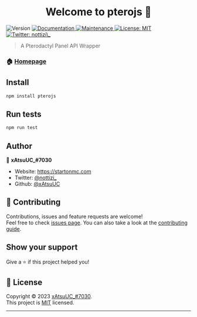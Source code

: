 <h1 align="center">Welcome to pterojs 👋</h1>
<p>
  <img alt="Version" src="https://img.shields.io/badge/version-1.0.0-blue.svg?cacheSeconds=2592000" />
  <a href="https://github.com/xAtsuUC/pterojs#readme" target="_blank">
    <img alt="Documentation" src="https://img.shields.io/badge/documentation-yes-brightgreen.svg" />
  </a>
  <a href="https://github.com/xAtsuUC/pterojs/graphs/commit-activity" target="_blank">
    <img alt="Maintenance" src="https://img.shields.io/badge/Maintained%3F-yes-green.svg" />
  </a>
  <a href="https://github.com/xAtsuUC/pterojs/blob/master/LICENSE" target="_blank">
    <img alt="License: MIT" src="https://img.shields.io/github/license/xAtsuUC/pterojs" />
  </a>
  <a href="https://twitter.com/nottizi\_" target="_blank">
    <img alt="Twitter: nottizi\_" src="https://img.shields.io/twitter/follow/nottizi\_.svg?style=social" />
  </a>
</p>

> A Pterodactyl Panel API Wrapper

### 🏠 [Homepage](https://github.com/xAtsuUC/pterojs#readme)

## Install

```sh
npm install pterojs
```

## Run tests

```sh
npm run test
```

## Author

👤 **xAtsuUC_#7030**

* Website: https://startonmc.com
* Twitter: [@nottizi\_](https://twitter.com/nottizi\_)
* Github: [@xAtsuUC](https://github.com/xAtsuUC)

## 🤝 Contributing

Contributions, issues and feature requests are welcome!<br />Feel free to check [issues page](https://github.com/xAtsuUC/pterojs/issues). You can also take a look at the [contributing guide](https://github.com/xAtsuUC/pterojs/blob/master/CONTRIBUTING.md).

## Show your support

Give a ⭐️ if this project helped you!

## 📝 License

Copyright © 2023 [xAtsuUC_#7030](https://github.com/xAtsuUC).<br />
This project is [MIT](https://github.com/xAtsuUC/pterojs/blob/master/LICENSE) licensed.

***
